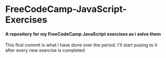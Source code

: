 # FreeCodeCamp-JavaScript-Exercises
#### A repository for my FreeCodeCamp JavaScript exercises as i solve them

This first commit is what i have done over the period. I'll start pusing to it after every new exercise is completed
